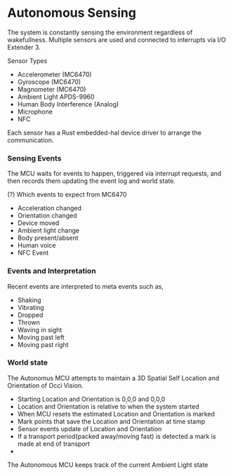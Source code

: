 # Autonomous Sensing

The system is constantly sensing the environment regardless of wakefullness.
Multiple sensors are used and connected to interrupts via I/O Extender 3.

Sensor Types
- Accelerometer (MC6470)
- Gyroscope (MC6470)
- Magnometer (MC6470)
- Ambient Light APDS-9960
- Human Body Interference (Analog)
- Microphone
- NFC

Each sensor has a Rust embedded-hal device driver to arrange the communication.



### Sensing Events

The MCU waits for events to happen, triggered via interrupt requests, 
and then records them updating the event log and world state.

(?) Which events to expect from MC6470

- Acceleration changed
- Orientation changed
- Device moved
- Ambient light change
- Body present/absent
- Human voice
- NFC Event



### Events and Interpretation

Recent events are interpreted to meta events such as,

- Shaking
- Vibrating
- Dropped
- Thrown
- Waving in sight
- Moving past left
- Moving past right


### World state

The Autonomus MCU attempts to maintain a 3D Spatial Self Location and Orientation of Occi Vision.

- Starting Location and Orientation is 0,0,0 and 0,0,0
- Location and Orientation is relative to when the system started
- When MCU resets the estimated Location and Orientation is marked
- Mark points that save the Location and Orientation at time stamp
- Sensor events update of Location and Orientation
- If a transport period(packed away/moving fast) is detected a mark is made at end of transport
- 

The Autonomous MCU keeps track of the current Ambient Light state
